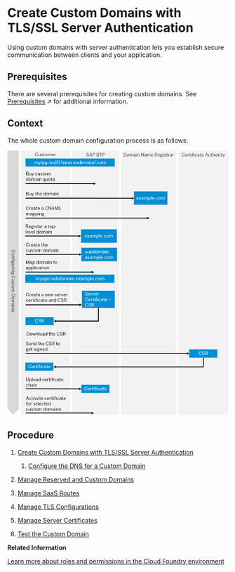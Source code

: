 <!-- loiofa4e0f0350bd420bae0866ee5db56ec8 -->

# Create Custom Domains with TLS/SSL Server Authentication

Using custom domains with server authentication lets you establish secure communication between clients and your application.



<a name="loiofa4e0f0350bd420bae0866ee5db56ec8__prereq_etg_52f_2gb"/>

## Prerequisites

There are several prerequisites for creating custom domains. See [Prerequisites](https://help.sap.com/viewer/74af813c7ee2457cb5eddca0cc70a0c1/Dev/en-US/48cdbe7a64f3475586dc2f4d11c5603c.html "Before configuring custom domains, you have to make some preliminary steps and fulfill a number of prerequisites.") :arrow_upper_right: for additional information.



<a name="loiofa4e0f0350bd420bae0866ee5db56ec8__context_mlp_gj2_3hb"/>

## Context

The whole custom domain configuration process is as follows:

![](../10-Initial/images/Custom_Domain_UI_Flowchart_e494326.png)



<a name="loiofa4e0f0350bd420bae0866ee5db56ec8__steps_ofw_tmr_4pb"/>

## Procedure

1.  [Create Custom Domains with TLS/SSL Server Authentication](create-custom-domains-with-tls-ssl-server-authentication-fa4e0f0.md)

    1.  [Configure the DNS for a Custom Domain](configure-the-dns-for-a-custom-domain-ec2903f.md)


2.  [Manage Reserved and Custom Domains](manage-reserved-and-custom-domains-25ec7ea.md)

3.  [Manage SaaS Routes](manage-saas-routes-7ad1e85.md)

4.  [Manage TLS Configurations](manage-tls-configurations-e696d45.md)

5.  [Manage Server Certificates](manage-server-certificates-1c4cbe6.md)

6.  [Test the Custom Domain](test-the-custom-domain-bbeaa2d.md)


**Related Information**  


[Learn more about roles and permissions in the Cloud Foundry environment](https://docs.cloudfoundry.org/concepts/roles.html#roles)

